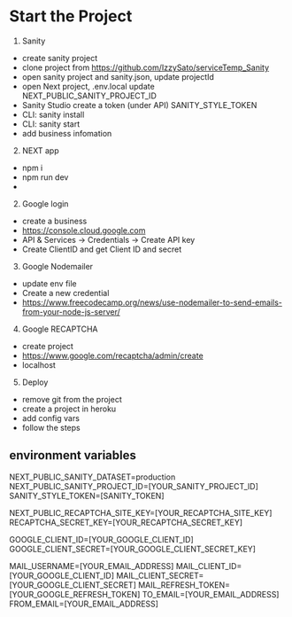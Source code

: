 # Start the Project

1. Sanity
  * create sanity project
  * clone project from https://github.com/IzzySato/serviceTemp_Sanity
  * open sanity project and sanity.json, update projectId
  * open Next project, .env.local update NEXT_PUBLIC_SANITY_PROJECT_ID
  * Sanity Studio create a token (under API) SANITY_STYLE_TOKEN
  * CLI: sanity install
  * CLI: sanity start
  * add business infomation

2. NEXT app
  * npm i
  * npm run dev
  * 

2. Google login
  * create a business
  * https://console.cloud.google.com
  * API & Services -> Credentials -> Create API key
  * Create ClientID and get Client ID and secret
  
3. Google Nodemailer
  * update env file
  * Create a new credential
  * https://www.freecodecamp.org/news/use-nodemailer-to-send-emails-from-your-node-js-server/

4. Google RECAPTCHA
  * create project
  * https://www.google.com/recaptcha/admin/create
  * localhost

5. Deploy
  * remove git from the project
  * create a project in heroku
  * add config vars
  * follow the steps

  ## environment variables

  NEXT_PUBLIC_SANITY_DATASET=production
  NEXT_PUBLIC_SANITY_PROJECT_ID=[YOUR_SANITY_PROJECT_ID]
  SANITY_STYLE_TOKEN=[SANITY_TOKEN]

  NEXT_PUBLIC_RECAPTCHA_SITE_KEY=[YOUR_RECAPTCHA_SITE_KEY]
  RECAPTCHA_SECRET_KEY=[YOUR_RECAPTCHA_SECRET_KEY]

  GOOGLE_CLIENT_ID=[YOUR_GOOGLE_CLIENT_ID]
  GOOGLE_CLIENT_SECRET=[YOUR_GOOGLE_CLIENT_SECRET_KEY]

  MAIL_USERNAME=[YOUR_EMAIL_ADDRESS]
  MAIL_CLIENT_ID=[YOUR_GOOGLE_CLIENT_ID]
  MAIL_CLIENT_SECRET=[YOUR_GOOGLE_CLIENT_SECRET]
  MAIL_REFRESH_TOKEN=[YOUR_GOOGLE_REFRESH_TOKEN]
  TO_EMAIL=[YOUR_EMAIL_ADDRESS]
  FROM_EMAIL=[YOUR_EMAIL_ADDRESS]

